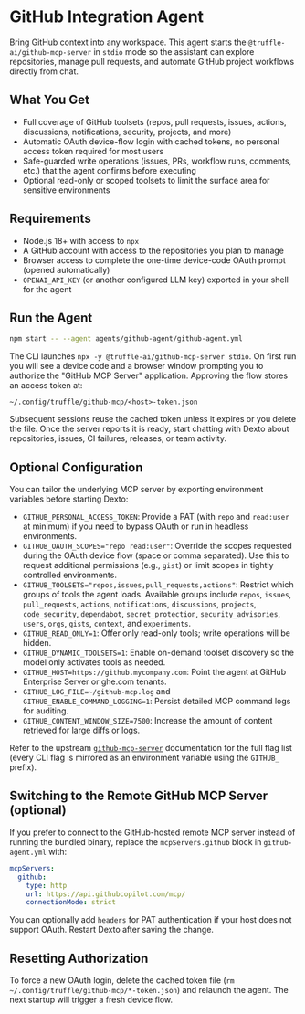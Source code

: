# GitHub Integration Agent

Bring GitHub context into any workspace. This agent starts the `@truffle-ai/github-mcp-server` in `stdio` mode so the assistant can explore repositories, manage pull requests, and automate GitHub project workflows directly from chat.

## What You Get
- Full coverage of GitHub toolsets (repos, pull requests, issues, actions, discussions, notifications, security, projects, and more)
- Automatic OAuth device-flow login with cached tokens, no personal access token required for most users
- Safe-guarded write operations (issues, PRs, workflow runs, comments, etc.) that the agent confirms before executing
- Optional read-only or scoped toolsets to limit the surface area for sensitive environments

## Requirements
- Node.js 18+ with access to `npx`
- A GitHub account with access to the repositories you plan to manage
- Browser access to complete the one-time device-code OAuth prompt (opened automatically)
- `OPENAI_API_KEY` (or another configured LLM key) exported in your shell for the agent

## Run the Agent
```bash
npm start -- --agent agents/github-agent/github-agent.yml
```

The CLI launches `npx -y @truffle-ai/github-mcp-server stdio`. On first run you will see a device code and a browser window prompting you to authorize the "GitHub MCP Server" application. Approving the flow stores an access token at:

```
~/.config/truffle/github-mcp/<host>-token.json
```

Subsequent sessions reuse the cached token unless it expires or you delete the file. Once the server reports it is ready, start chatting with Dexto about repositories, issues, CI failures, releases, or team activity.

## Optional Configuration
You can tailor the underlying MCP server by exporting environment variables before starting Dexto:

- `GITHUB_PERSONAL_ACCESS_TOKEN`: Provide a PAT (with `repo` and `read:user` at minimum) if you need to bypass OAuth or run in headless environments.
- `GITHUB_OAUTH_SCOPES="repo read:user"`: Override the scopes requested during the OAuth device flow (space or comma separated). Use this to request additional permissions (e.g., `gist`) or limit scopes in tightly controlled environments.
- `GITHUB_TOOLSETS="repos,issues,pull_requests,actions"`: Restrict which groups of tools the agent loads. Available groups include `repos`, `issues`, `pull_requests`, `actions`, `notifications`, `discussions`, `projects`, `code_security`, `dependabot`, `secret_protection`, `security_advisories`, `users`, `orgs`, `gists`, `context`, and `experiments`.
- `GITHUB_READ_ONLY=1`: Offer only read-only tools; write operations will be hidden.
- `GITHUB_DYNAMIC_TOOLSETS=1`: Enable on-demand toolset discovery so the model only activates tools as needed.
- `GITHUB_HOST=https://github.mycompany.com`: Point the agent at GitHub Enterprise Server or ghe.com tenants.
- `GITHUB_LOG_FILE=~/github-mcp.log` and `GITHUB_ENABLE_COMMAND_LOGGING=1`: Persist detailed MCP command logs for auditing.
- `GITHUB_CONTENT_WINDOW_SIZE=7500`: Increase the amount of content retrieved for large diffs or logs.

Refer to the upstream [`github-mcp-server`](https://github.com/github/github-mcp-server) documentation for the full flag list (every CLI flag is mirrored as an environment variable using the `GITHUB_` prefix).

## Switching to the Remote GitHub MCP Server (optional)
If you prefer to connect to the GitHub-hosted remote MCP server instead of running the bundled binary, replace the `mcpServers.github` block in `github-agent.yml` with:

```yaml
mcpServers:
  github:
    type: http
    url: https://api.githubcopilot.com/mcp/
    connectionMode: strict
```

You can optionally add `headers` for PAT authentication if your host does not support OAuth. Restart Dexto after saving the change.

## Resetting Authorization
To force a new OAuth login, delete the cached token file (`rm ~/.config/truffle/github-mcp/*-token.json`) and relaunch the agent. The next startup will trigger a fresh device flow.
